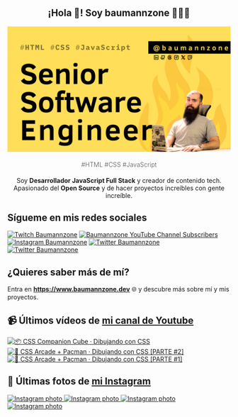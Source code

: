 <p align="center">
   <h2 align="center">¡Hola 👋! Soy baumannzone 👨🏻‍💻</h2>
   <img align="center" src="img/Senior Software Engineer.png" />
   <h4 align="center" style="font-weight: 300; color: #555;">#HTML #CSS #JavaScript</h4>
</p>

<p align="center" style="margin-bottom: 20px">Soy <strong>Desarrollador JavaScript Full Stack</strong> y creador de contenido tech.
<br/>
Apasionado del <strong>Open Source</strong> y de hacer proyectos increíbles con gente increíble.
</p>

## Sígueme en mis redes sociales

[![Twitch Baumannzone](https://img.shields.io/twitch/status/baumannzone?style=social)](https://twitch.tv/baumannzone)
[![Baumannzone YouTube Channel Subscribers](https://img.shields.io/youtube/channel/subscribers/UCTTj5ztXnGeDRPFVsBp7VMA?style=social)](https://youtube.com/rambitojs)
[![Instagram Baumannzone](https://img.shields.io/badge/Baumannzone--_.svg?label=Instagram&style=social&logo=instagram)](https://instagram.com/baumannzone)
[![Twitter Baumannzone](https://img.shields.io/twitter/follow/Baumannzone?label=Twitter&style=social)](https://twitter.com/baumannzone)
[![Twitter Baumannzone](https://img.shields.io/badge/LinkedIn-ffffff?logo=linkedin&logoColor=black)](https://www.linkedin.com/in/baumannzone/)


## ¿Quieres saber más de mí?

Entra en **https://www.baumannzone.dev** 🌐 y descubre más sobre mí y mis proyectos.

## 📹 Últimos vídeos de [mi canal de Youtube](https://youtube.com/rambitojs?sub_confirmation=1)


<a href='https://youtu.be/W6xwoSJahA0' target='_blank'>
  <img width='30%' src='https://img.youtube.com/vi/W6xwoSJahA0/mqdefault.jpg' alt='📦 CSS Companion Cube · Dibujando con CSS' />
</a>
<a href='https://youtu.be/9C3NXVXewH8' target='_blank'>
  <img width='30%' src='https://img.youtube.com/vi/9C3NXVXewH8/mqdefault.jpg' alt='👾 CSS Arcade + Pacman · Dibujando con CSS [PARTE #2]' />
</a>
<a href='https://youtu.be/2ahqLdgkSxA' target='_blank'>
  <img width='30%' src='https://img.youtube.com/vi/2ahqLdgkSxA/mqdefault.jpg' alt='👾 CSS Arcade + Pacman · Dibujando con CSS [PARTE #1]' />
</a>

## 📸 Últimas fotos de [mi Instagram](https://instagram.com/baumannzone)


<a href='https://instagram.com/p/DCP9yAjv6Kg' target='_blank'>
  <img width='20%' src='https://instagram.ffru4-1.fna.fbcdn.net/v/t51.29350-15/466365079_3938181906393152_2679361386227094703_n.jpg?stp=dst-jpg_e15_fr_p1080x1080&_nc_ht=instagram.ffru4-1.fna.fbcdn.net&_nc_cat=108&_nc_ohc=I9mFMAbD1foQ7kNvgGlXpUu&_nc_gid=dd616eed7d6748ae85a17c58607240b3&edm=APU89FABAAAA&ccb=7-5&oh=00_AYDGiYYiz7TElfNd8Tr_kK9Wl0ExE8PK20gz1jtAWoPh4g&oe=67410A26&_nc_sid=bc0c2c' alt='Instagram photo' />
</a>
<a href='https://instagram.com/p/DCOhRNQvJeW' target='_blank'>
  <img width='20%' src='https://instagram.ffru4-1.fna.fbcdn.net/v/t51.29350-15/465880626_1988151965010720_5800400543678259120_n.jpg?stp=dst-jpg_e15_fr_s1080x1080&_nc_ht=instagram.ffru4-1.fna.fbcdn.net&_nc_cat=100&_nc_ohc=1VCSZZYMVm4Q7kNvgEXjtfq&_nc_gid=dd616eed7d6748ae85a17c58607240b3&edm=APU89FABAAAA&ccb=7-5&oh=00_AYBZaZNpR5q-bedU4khHxl4eLoqdkcR3P5SEAuUB57Qkkg&oe=6741025C&_nc_sid=bc0c2c' alt='Instagram photo' />
</a>
<a href='https://instagram.com/p/DCNQPkPvkMe' target='_blank'>
  <img width='20%' src='https://instagram.ffru4-1.fna.fbcdn.net/v/t51.29350-15/466365069_2018081405283425_3824194911241668252_n.jpg?stp=dst-jpg_e15_fr_p1080x1080&_nc_ht=instagram.ffru4-1.fna.fbcdn.net&_nc_cat=105&_nc_ohc=GLTb1osYN_oQ7kNvgExOi6t&_nc_gid=dd616eed7d6748ae85a17c58607240b3&edm=APU89FABAAAA&ccb=7-5&oh=00_AYDXOqmhtQ0L7BFIECIWF0ZYWR6-6g_DT7dClZYaCzc6Bg&oe=6741101D&_nc_sid=bc0c2c' alt='Instagram photo' />
</a>
<a href='https://instagram.com/p/DCK1rNcPIE4' target='_blank'>
  <img width='20%' src='https://instagram.ffru4-1.fna.fbcdn.net/v/t51.29350-15/466000029_3485691501724204_3470147142151152039_n.jpg?stp=dst-jpg_e15_fr_p1080x1080&_nc_ht=instagram.ffru4-1.fna.fbcdn.net&_nc_cat=104&_nc_ohc=xYlzfCkXo_0Q7kNvgGpyowQ&_nc_gid=dd616eed7d6748ae85a17c58607240b3&edm=APU89FABAAAA&ccb=7-5&oh=00_AYCPEbnRgL98Z088dEc1V7kVvLl2o5FGLpPOwX-5gTVo8w&oe=6740EA73&_nc_sid=bc0c2c' alt='Instagram photo' />
</a>
